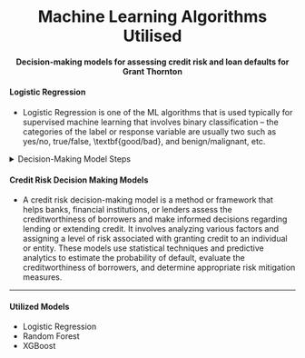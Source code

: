 <h1 align="center"> Machine Learning Algorithms Utilised </h1>
<h4 align="center"> Decision-making models for assessing credit risk and loan defaults for Grant Thornton </h4>
<h4 align="left"> Logistic Regression </h4>
<ul>
  <li>
    Logistic Regression is  one of the ML algorithms that is used typically for supervised machine learning that involves binary classification – the categories of the label or response variable are usually two such as yes/no, true/false, \textbf{good/bad}, and benign/malignant, etc.
  </li>
</ul>

<details>
    <summary>
        Decision-Making Model Steps
    </summary>
<ul>
  <li> Identify the decision: Clearly define the problem or the decision that needs to be made. This step involves understanding the context, the objectives, and the desired
    outcomes. </li>
  <li> Gather information: Collect relevant data, facts, and any other information necessary for evaluating the options and making an informed decision. This
    could involve research, analysis, and seeking input from experts or stakeholders. </li>
  <li> Generate alternatives: Brainstorm and generate a range of possible solutions or alternatives to address the decision at hand. Encourage creativity and explore
    different perspectives to ensure a comprehensive set of options. </li>
  <li> Evaluate alternatives: Assess and compare the pros and cons of each alternative against the defined objectives and criteria. This may involve considering feasibility, cost, risks, potential benefits, and ethical considerations. </li>
  <li> Make a choice: Based on the evaluation, select the best alternative or combination of alternatives that align with the objectives and offers the most favourable
    outcome. This step may involve prioritizing options, reaching a consensus, or making a judgment based on logical reasoning. </li>
  <li> Implement the decision: Develop an action plan to execute the chosen alternative. Identify the required resources, assign responsibilities, and establish a timeline
    for implementation. </li>
  <li> Review and learn: Monitor the implementation of the decision and evaluate its effectiveness. Could you assess whether the desired outcomes are being achieved and make any
necessary adjustments or improvements? </li>
</ul>
</details>

<h4 align="left"> Credit Risk Decision Making Models </h4>
<ul>
  <li>
    A credit risk decision-making model is a method or framework that helps banks, financial institutions, or lenders assess the creditworthiness of borrowers and make
    informed decisions regarding lending or extending credit. It involves analyzing various factors and assigning a level of risk associated with granting credit to an
    individual or entity. These models use statistical techniques and predictive analytics to estimate the probability of default, evaluate the creditworthiness of
    borrowers, and determine appropriate risk mitigation measures.
  </li>
</ul>

---
<h4 align="left"> Utilized Models </h4>
<ul>
  <li> Logistic Regression </li>
  <li> Random Forest </li>
  <li> XGBoost </li>
</ul>

